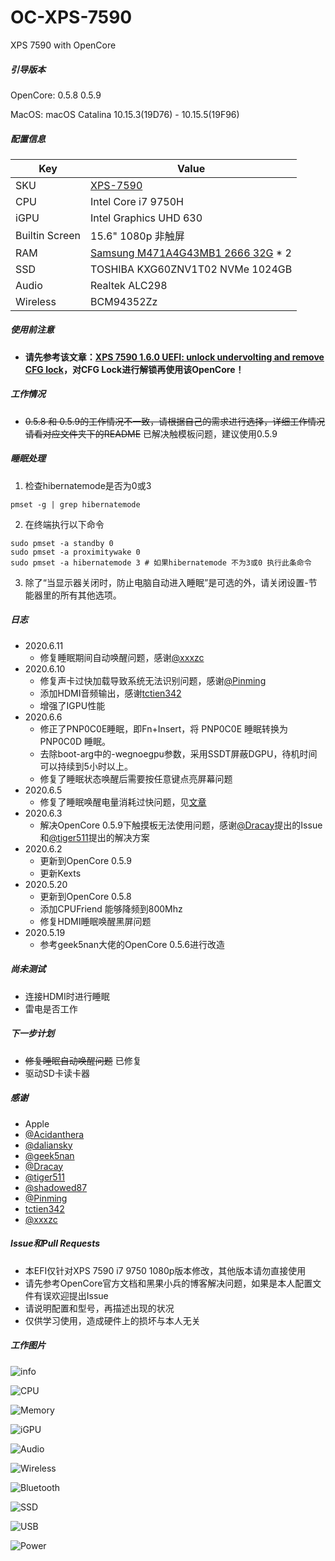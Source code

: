 # OC-XPS-7590
XPS 7590 with OpenCore

##### 引导版本

OpenCore: 0.5.8 0.5.9

MacOS: macOS Catalina 10.15.3(19D76) - 10.15.5(19F96)

##### 配置信息
Key | Value
--- | ---
SKU | [XPS-7590](https://www.amazon.com/Generation-Dell-Corei7-9750H-GeForce-InfinityEdge/dp/B07T3FWD22?ref_=ast_sto_dp)
CPU | Intel Core i7 9750H
iGPU | Intel Graphics UHD 630
Builtin Screen | 15.6" 1080p 非触屏
RAM | [Samsung M471A4G43MB1 2666 32G](https://www.amazon.sg/Samsung-2666MHz-Memory-Computers-M471A4G43MB1/dp/B07N124XDS) * 2
SSD | TOSHIBA KXG60ZNV1T02 NVMe 1024GB 
Audio | Realtek ALC298
Wireless | BCM94352Zz

##### 使用前注意
- **请先参考该文章：[XPS 7590 1.6.0 UEFI: unlock undervolting and remove CFG lock](https://www.reddit.com/r/Dell/comments/fzv599/xps_7590_160_uefi_unlock_undervolting_and_remove/)，对CFG Lock进行解锁再使用该OpenCore！**

##### 工作情况
- ~~0.5.8 和 0.5.9的工作情况不一致，请根据自己的需求进行选择，详细工作情况请看对应文件夹下的README~~ 已解决触模板问题，建议使用0.5.9


##### 睡眠处理
1. 检查hibernatemode是否为0或3

``` shell
pmset -g | grep hibernatemode
```

2. 在终端执行以下命令

``` shell
sudo pmset -a standby 0
sudo pmset -a proximitywake 0
sudo pmset -a hibernatemode 3 # 如果hibernatemode 不为3或0 执行此条命令
```

3. 除了“当显示器关闭时，防止电脑自动进入睡眠”是可选的外，请关闭设置-节能器里的所有其他选项。


##### 日志
- 2020.6.11
  - 修复睡眠期间自动唤醒问题，感谢[@xxxzc](https://github.com/xxxzc)
- 2020.6.10
  - 修复声卡过快加载导致系统无法识别问题，感谢[@Pinming](https://github.com/Pinming)
  - 添加HDMI音频输出，感谢[tctien342](https://github.com/tctien342)
  - 增强了IGPU性能
- 2020.6.6
  - 修正了PNP0C0E睡眠，即Fn+Insert，将 PNP0C0E 睡眠转换为 PNP0C0D 睡眠。
  - 去除boot-arg中的-wegnoegpu参数，采用SSDT屏蔽DGPU，待机时间可以持续到5小时以上。
  - 修复了睡眠状态唤醒后需要按任意键点亮屏幕问题
- 2020.6.5
  - 修复了睡眠唤醒电量消耗过快问题，见[文章](https://www.reddit.com/r/hackintosh/comments/gf6j7q/increased_battery_drain_after_wake_from_sleep_xps/)
- 2020.6.3
  - 解决OpenCore 0.5.9下触摸板无法使用问题，感谢[@Dracay](https://github.com/Dracay)提出的Issue和[@tiger511](https://github.com/VoodooI2C/VoodooI2C/issues/313#issuecomment-628906706)提出的解决方案
- 2020.6.2
  - 更新到OpenCore 0.5.9
  - 更新Kexts
- 2020.5.20
  - 更新到OpenCore 0.5.8
  - 添加CPUFriend 能够降频到800Mhz
  - 修复HDMI睡眠唤醒黑屏问题
- 2020.5.19
  - 参考geek5nan大佬的OpenCore 0.5.6进行改造

##### 尚未测试
- 连接HDMI时进行睡眠
- 雷电是否工作

##### 下一步计划
- ~~修复睡眠自动唤醒问题~~ 已修复
- 驱动SD卡读卡器


##### 感谢
- Apple
- [@Acidanthera](https://github.com/acidanthera)
- [@daliansky](https://github.com/daliansky)
- [@geek5nan](https://github.com/geek5nan/Hackintosh-XPS7590)
- [@Dracay](https://github.com/Dracay)
- [@tiger511](https://github.com/tiger511)
- [@shadowed87](https://github.com/shadowed87)
- [@Pinming](https://github.com/Pinming)
- [tctien342](https://github.com/tctien342)
- [@xxxzc](https://github.com/xxxzc)

##### Issue和Pull Requests
- 本EFI仅针对XPS 7590 i7 9750 1080p版本修改，其他版本请勿直接使用
- 请先参考OpenCore官方文档和黑果小兵的博客解决问题，如果是本人配置文件有误欢迎提出Issue
- 请说明配置和型号，再描述出现的状况
- 仅供学习使用，造成硬件上的损坏与本人无关

##### 工作图片
![info](/picture/info.png)

![CPU](/picture/cpu.png)

![Memory](/picture/memory.png)

![iGPU](/picture/igpu.png)

![Audio](/picture/audio.png)

![Wireless](/picture/wifi.png)

![Bluetooth](/picture/bluetooth.png)

![SSD](/picture/SSD.png)

![USB](/picture/USB.png)

![Power](/picture/power.png)
